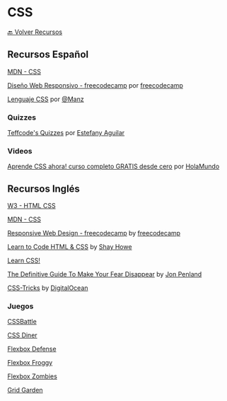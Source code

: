 
# CSS

[🔙 Volver Recursos](https://github.com/vanessamarely/recursos-frontend)


## Recursos Español

[MDN - CSS](https://developer.mozilla.org/es/docs/Web/CSS)

[Diseño Web Responsivo - freecodecamp](https://www.freecodecamp.org/espanol/learn/responsive-web-design/) por [freecodecamp](https://www.freecodecamp.org)

[Lenguaje CSS](https://lenguajecss.com/css/) por [@Manz](https://twitter.com/Manz) 


### Quizzes

[Teffcode's Quizzes](https://teffcode-community.github.io/quizzes/) por [Estefany Aguilar](https://linktr.ee/teffcode)


### Videos

[Aprende CSS ahora! curso completo GRATIS desde cero](https://www.youtube.com/watch?v=wZniZEbPAzk&ab_channel=HolaMundo) por [HolaMundo](https://www.youtube.com/channel/UC4FHiPgS1KXkUMx3dxBUtPg)


## Recursos Inglés

[W3 - HTML CSS](https://www.w3.org/standards/webdesign/htmlcss)

[MDN - CSS](https://developer.mozilla.org/en-US/docs/Web/CSS)

[Responsive Web Design - freecodecamp](https://www.freecodecamp.org/learn/responsive-web-design/) by [freecodecamp](https://www.freecodecamp.org)

[Learn to Code HTML & CSS](https://learn.shayhowe.com/html-css/) by [Shay Howe](https://twitter.com/shayhowe)

[Learn CSS!](https://web.dev/learn/css/)

[The Definitive Guide To Make Your Fear Disappear](https://html.com/css/) by [Jon Penland](https://html.com/author/jon-penland/)

[CSS-Tricks](https://css-tricks.com/) by [DigitalOcean](https://www.digitalocean.com/)


### Juegos

[CSSBattle](https://cssbattle.dev/)

[CSS Diner](http://flukeout.github.io)

[Flexbox Defense](http://www.flexboxdefense.com)

[Flexbox Froggy](https://flexboxfroggy.com)

[Flexbox Zombies](https://mastery.games/flexboxzombies/)

[Grid Garden](https://cssgridgarden.com)



